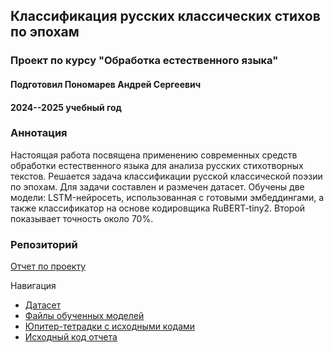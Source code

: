 ## Классификация русских классических стихов по эпохам

### Проект по курсу "Обработка естественного языка"

#### Подготовил Пономарев Андрей Сергеевич

#### 2024--2025 учебный год

### Аннотация

Настоящая работа посвящена применению современных средств обработки естественного языка для анализа русских стихотворных текстов. Решается задача классификации русской классической поэзии по эпохам. Для задачи составлен и размечен датасет. Обучены две модели: LSTM-нейросеть, использованная с готовыми эмбеддингами, а также классификатор на основе кодировщика RuBERT-tiny2. Второй показывает точность около 70%.

### Репозиторий

[Отчет по проекту](report/russian_poems_classification.pdf)

Навигация
* [Датасет](data)
* [Файлы обученных моделей](models)
* [Юпитер-тетрадки с исходными кодами](sources)
* [Исходный код отчета](report)

